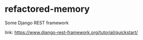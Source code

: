 # refactored-memory
Some Django REST framework

link: https://www.django-rest-framework.org/tutorial/quickstart/